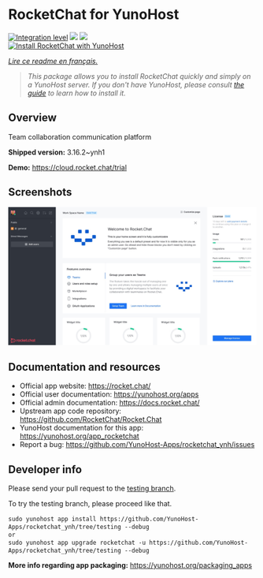 <!--
N.B.: This README was automatically generated by https://github.com/YunoHost/apps/tree/master/tools/README-generator
It shall NOT be edited by hand.
-->

# RocketChat for YunoHost

[![Integration level](https://dash.yunohost.org/integration/rocketchat.svg)](https://dash.yunohost.org/appci/app/rocketchat) ![](https://ci-apps.yunohost.org/ci/badges/rocketchat.status.svg) ![](https://ci-apps.yunohost.org/ci/badges/rocketchat.maintain.svg)  
[![Install RocketChat with YunoHost](https://install-app.yunohost.org/install-with-yunohost.svg)](https://install-app.yunohost.org/?app=rocketchat)

*[Lire ce readme en français.](./README_fr.md)*

> *This package allows you to install RocketChat quickly and simply on a YunoHost server.
If you don't have YunoHost, please consult [the guide](https://yunohost.org/#/install) to learn how to install it.*

## Overview

Team collaboration communication platform

**Shipped version:** 3.16.2~ynh1

**Demo:** https://cloud.rocket.chat/trial

## Screenshots

![](./doc/screenshots/screenshot.jpg)

## Documentation and resources

* Official app website: https://rocket.chat/
* Official user documentation: https://yunohost.org/apps
* Official admin documentation: https://docs.rocket.chat/
* Upstream app code repository: https://github.com/RocketChat/Rocket.Chat
* YunoHost documentation for this app: https://yunohost.org/app_rocketchat
* Report a bug: https://github.com/YunoHost-Apps/rocketchat_ynh/issues

## Developer info

Please send your pull request to the [testing branch](https://github.com/YunoHost-Apps/rocketchat_ynh/tree/testing).

To try the testing branch, please proceed like that.
```
sudo yunohost app install https://github.com/YunoHost-Apps/rocketchat_ynh/tree/testing --debug
or
sudo yunohost app upgrade rocketchat -u https://github.com/YunoHost-Apps/rocketchat_ynh/tree/testing --debug
```

**More info regarding app packaging:** https://yunohost.org/packaging_apps